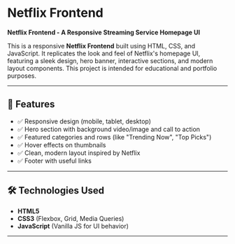 # Netflix Frontend

**Netflix Frontend - A Responsive Streaming Service Homepage UI**

This is a responsive **Netflix Frontend** built using HTML, CSS, and JavaScript. It replicates the look and feel of Netflix's homepage UI, featuring a sleek design, hero banner, interactive sections, and modern layout components. This project is intended for educational and portfolio purposes.

---

## 🌟 Features

- ✅ Responsive design (mobile, tablet, desktop)
- ✅ Hero section with background video/image and call to action
- ✅ Featured categories and rows (like "Trending Now", "Top Picks")
- ✅ Hover effects on thumbnails
- ✅ Clean, modern layout inspired by Netflix
- ✅ Footer with useful links

---

## 🛠️ Technologies Used

- **HTML5**
- **CSS3** (Flexbox, Grid, Media Queries)
- **JavaScript** (Vanilla JS for UI behavior)

---
